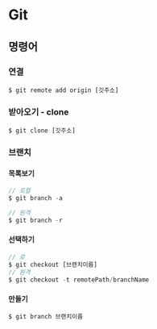 # Git

## 명령어

###  연결

```text
$ git remote add origin [깃주소]
```

### 받아오기 - clone

```text
$ git clone [깃주소]
```

### 브랜치

#### 목록보기

```javascript
// 로컬
$ git branch -a

// 원격
$ git branch -r
```

####  선택하기

```javascript
// 로
$ git checkout [브랜치이름]
// 원격
$ git checkout -t remotePath/branchName
```

####  만들기

```javascript
$ git branch 브랜치이름
```



